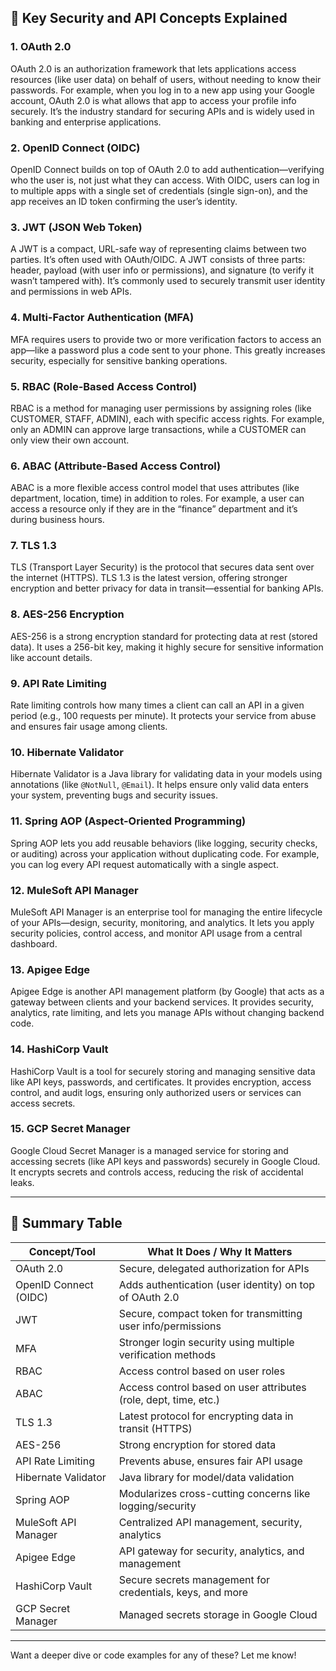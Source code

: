 ## 🔐 Key Security and API Concepts Explained

### 1. OAuth 2.0
OAuth 2.0 is an authorization framework that lets applications access resources (like user data) on behalf of users,
without needing to know their passwords. For example, when you log in to a new app using your Google account,
OAuth 2.0 is what allows that app to access your profile info securely. It’s the industry standard for securing APIs and is widely used in banking and enterprise applications.

### 2. OpenID Connect (OIDC)
OpenID Connect builds on top of OAuth 2.0 to add authentication—verifying who the user is, not just what they can access. 
With OIDC, users can log in to multiple apps with a single set of credentials (single sign-on), and the app receives an ID token confirming the user’s identity.

### 3. JWT (JSON Web Token)
A JWT is a compact, URL-safe way of representing claims between two parties. It’s often used with OAuth/OIDC. 
A JWT consists of three parts: header, payload (with user info or permissions), and signature (to verify it wasn’t tampered with). 
It’s commonly used to securely transmit user identity and permissions in web APIs.

### 4. Multi-Factor Authentication (MFA)
MFA requires users to provide two or more verification factors to access an app—like a password plus a code sent to your phone.
This greatly increases security, especially for sensitive banking operations.

### 5. RBAC (Role-Based Access Control)
RBAC is a method for managing user permissions by assigning roles (like CUSTOMER, STAFF, ADMIN), each with specific access rights.
For example, only an ADMIN can approve large transactions, while a CUSTOMER can only view their own account.

### 6. ABAC (Attribute-Based Access Control)
ABAC is a more flexible access control model that uses attributes (like department, location, time) in addition to roles. 
For example, a user can access a resource only if they are in the “finance” department and it’s during business hours.

### 7. TLS 1.3
TLS (Transport Layer Security) is the protocol that secures data sent over the internet (HTTPS). TLS 1.3 is the latest version, offering stronger encryption and better privacy for data in transit—essential for banking APIs.

### 8. AES-256 Encryption
AES-256 is a strong encryption standard for protecting data at rest (stored data). It uses a 256-bit key, making it highly secure for sensitive information like account details.

### 9. API Rate Limiting
Rate limiting controls how many times a client can call an API in a given period (e.g., 100 requests per minute). It protects your service from abuse and ensures fair usage among clients.

### 10. Hibernate Validator
Hibernate Validator is a Java library for validating data in your models using annotations (like `@NotNull`, `@Email`). It helps ensure only valid data enters your system, preventing bugs and security issues.

### 11. Spring AOP (Aspect-Oriented Programming)
Spring AOP lets you add reusable behaviors (like logging, security checks, or auditing) across your application without duplicating code. For example, you can log every API request automatically with a single aspect.

### 12. MuleSoft API Manager
MuleSoft API Manager is an enterprise tool for managing the entire lifecycle of your APIs—design, security, monitoring, and analytics. It lets you apply security policies, control access, and monitor API usage from a central dashboard.

### 13. Apigee Edge
Apigee Edge is another API management platform (by Google) that acts as a gateway between clients and your backend services. It provides security, analytics, rate limiting, and lets you manage APIs without changing backend code.

### 14. HashiCorp Vault
HashiCorp Vault is a tool for securely storing and managing sensitive data like API keys, passwords, and certificates. It provides encryption, access control, and audit logs, ensuring only authorized users or services can access secrets.

### 15. GCP Secret Manager
Google Cloud Secret Manager is a managed service for storing and accessing secrets (like API keys and passwords) securely in Google Cloud. It encrypts secrets and controls access, reducing the risk of accidental leaks.

---

## 🔄 Summary Table

| Concept/Tool           | What It Does / Why It Matters                                          |
|------------------------|------------------------------------------------------------------------|
| OAuth 2.0              | Secure, delegated authorization for APIs                               |
| OpenID Connect (OIDC)  | Adds authentication (user identity) on top of OAuth 2.0                |
| JWT                    | Secure, compact token for transmitting user info/permissions           |
| MFA                    | Stronger login security using multiple verification methods            |
| RBAC                   | Access control based on user roles                                     |
| ABAC                   | Access control based on user attributes (role, dept, time, etc.)       |
| TLS 1.3                | Latest protocol for encrypting data in transit (HTTPS)                 |
| AES-256                | Strong encryption for stored data                                      |
| API Rate Limiting      | Prevents abuse, ensures fair API usage                                 |
| Hibernate Validator    | Java library for model/data validation                                 |
| Spring AOP             | Modularizes cross-cutting concerns like logging/security               |
| MuleSoft API Manager   | Centralized API management, security, analytics                        |
| Apigee Edge            | API gateway for security, analytics, and management                    |
| HashiCorp Vault        | Secure secrets management for credentials, keys, and more              |
| GCP Secret Manager     | Managed secrets storage in Google Cloud                                |

---

Want a deeper dive or code examples for any of these? Let me know!

